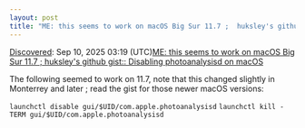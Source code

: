 ```yaml
---
layout: post
title: "ME: this seems to work on macOS Big Sur 11.7 ;  huksley's github gist:: Disabling photoanalysisd on macOS"
---
```

[Discovered](http://rolandtanglao.com/2020/07/29/p1-blogthis-checkvist-list-links-to-blog/): Sep 10, 2025 03:19 (UTC)[ME: this seems to work on macOS Big Sur 11.7 ;  huksley's github gist:: Disabling photoanalysisd on macOS](https://gist.github.com/huksley/564be2c903312bcee7dffe415d128f90)

The following seemed to work on 11.7, note that this changed slightly in Monterrey and later ; read the gist for those newer macOS versions:

`launchctl disable gui/$UID/com.apple.photoanalysisd`
`launchctl kill -TERM gui/$UID/com.apple.photoanalysisd`
